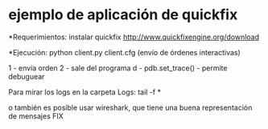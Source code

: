 ejemplo de aplicación de quickfix
=================================

*Requerimientos: 
instalar quickfix http://www.quickfixengine.org/download

*Ejecución:
python client.py client.cfg (envío de órdenes interactivas)

1 - envía orden
2 - sale del programa
d - pdb.set_trace() - permite debuguear

Para mirar los logs en la carpeta Logs:
tail -f *

o también es posible usar wireshark, que tiene una buena representación de mensajes FIX 



